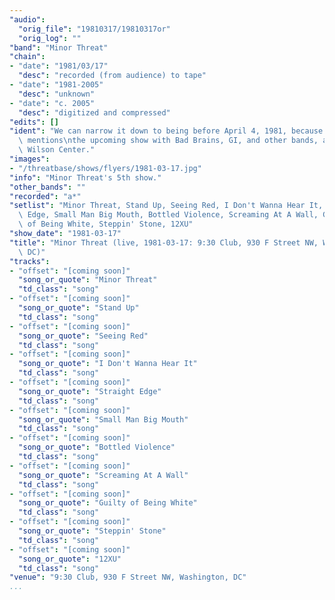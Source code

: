 ```yaml
---
"audio":
  "orig_file": "19810317/19810317or"
  "orig_log": ""
"band": "Minor Threat"
"chain":
- "date": "1981/03/17"
  "desc": "recorded (from audience) to tape"
- "date": "1981-2005"
  "desc": "unknown"
- "date": "c. 2005"
  "desc": "digitized and compressed"
"edits": []
"ident": "We can narrow it down to being before April 4, 1981, because Ian\
  \ mentions\nthe upcoming show with Bad Brains, GI, and other bands, at\
  \ Wilson Center."
"images":
- "/threatbase/shows/flyers/1981-03-17.jpg"
"info": "Minor Threat's 5th show."
"other_bands": ""
"recorded": "a*"
"setlist": "Minor Threat, Stand Up, Seeing Red, I Don't Wanna Hear It, Straight\
  \ Edge, Small Man Big Mouth, Bottled Violence, Screaming At A Wall, Guilty\
  \ of Being White, Steppin' Stone, 12XU"
"show_date": "1981-03-17"
"title": "Minor Threat (live, 1981-03-17: 9:30 Club, 930 F Street NW, Washington,\
  \ DC)"
"tracks":
- "offset": "[coming soon]"
  "song_or_quote": "Minor Threat"
  "td_class": "song"
- "offset": "[coming soon]"
  "song_or_quote": "Stand Up"
  "td_class": "song"
- "offset": "[coming soon]"
  "song_or_quote": "Seeing Red"
  "td_class": "song"
- "offset": "[coming soon]"
  "song_or_quote": "I Don't Wanna Hear It"
  "td_class": "song"
- "offset": "[coming soon]"
  "song_or_quote": "Straight Edge"
  "td_class": "song"
- "offset": "[coming soon]"
  "song_or_quote": "Small Man Big Mouth"
  "td_class": "song"
- "offset": "[coming soon]"
  "song_or_quote": "Bottled Violence"
  "td_class": "song"
- "offset": "[coming soon]"
  "song_or_quote": "Screaming At A Wall"
  "td_class": "song"
- "offset": "[coming soon]"
  "song_or_quote": "Guilty of Being White"
  "td_class": "song"
- "offset": "[coming soon]"
  "song_or_quote": "Steppin' Stone"
  "td_class": "song"
- "offset": "[coming soon]"
  "song_or_quote": "12XU"
  "td_class": "song"
"venue": "9:30 Club, 930 F Street NW, Washington, DC"
...
```

